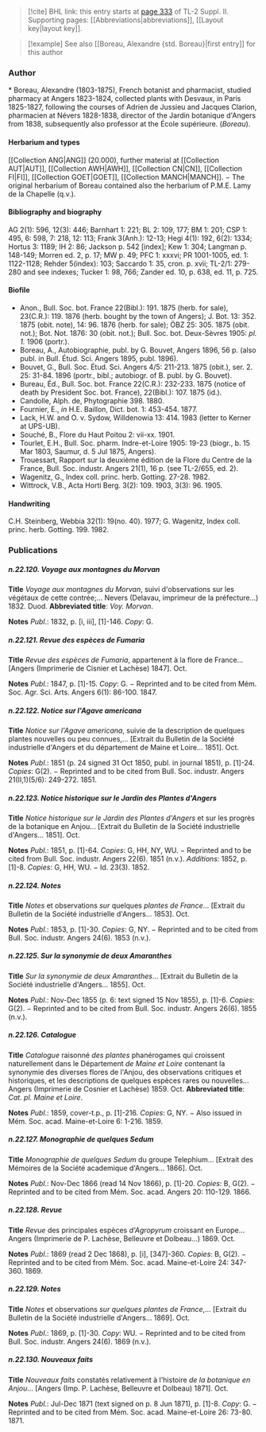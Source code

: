 > [!cite] BHL link: this entry starts at [page 333](https://www.biodiversitylibrary.org/item/103859#page/343/mode/1up) of TL-2 Suppl. II.
> Supporting pages: [[Abbreviations|abbreviations]], [[Layout key|layout key]].

> [!example] See also [[Boreau, Alexandre {std. Boreau}|first entry]] for this author

### Author

\* Boreau, Alexandre (1803-1875), French botanist and pharmacist, studied pharmacy at Angers 1823-1824, collected plants with Desvaux, in Paris 1825-1827, following the courses of Adrien de Jussieu and Jacques Clarion, pharmacien at Névers 1828-1838, director of the Jardin botanique d'Angers from 1838, subsequently also professor at the École supérieure. (*Boreau*).

#### Herbarium and types

[[Collection ANG|ANG]] (20.000), further material at [[Collection AUT|AUT]], [[Collection AWH|AWH]], [[Collection CN|CN]], [[Collection FI|FI]], [[Collection GOET|GOET]], [[Collection MANCH|MANCH]]. − The original herbarium of Boreau contained also the herbarium of P.M.E. Lamy de la Chapelle (q.v.).

#### Bibliography and biography

AG 2(1): 596, 12(3): 446; Barnhart 1: 221; BL 2: 109, 177; BM 1: 201; CSP 1: 495, 6: 598, 7: 218, 12: 113; Frank 3(Anh.): 12-13; Hegi 4(1): 192, 6(2): 1334; Hortus 3: 1189; IH 2: 86; Jackson p. 542 \[index\]; Kew 1: 304; Langman p. 148-149; Morren ed. 2, p. 17; MW p. 49; PFC 1: xxxvi; PR 1001-1005, ed. 1: 1122-1128; Rehder 5(index): 103; Saccardo 1: 35, cron. p. xvii; TL-2/1: 279-280 and see indexes; Tucker 1: 98, 766; Zander ed. 10, p. 638, ed. 11, p. 725.

#### Biofile

- Anon., Bull. Soc. bot. France 22(Bibl.): 191. 1875 (herb. for sale), 23(C.R.): 119. 1876 (herb. bought by the town of Angers); J. Bot. 13: 352. 1875 (obit. note), 14: 96. 1876 (herb. for sale); ÖBZ 25: 305. 1875 (obit. not.); Bot. Not. 1876: 30 (obit. not.); Bull. Soc. bot. Deux-Sèvres 1905: *pl. 1.* 1906 (portr.).
- Boreau, A., Autobiographie, publ. by G. Bouvet, Angers 1896, 56 p. (also publ. in Bull. Étud. Sci. Angers 1895, publ. 1896).
- Bouvet, G., Bull. Soc. Étud. Sci. Angers 4/5: 211-213. 1875 (obit.), ser. 2. 25: 31-84. 1896 (portr., bibl.; autobiogr. of B. publ. by G. Bouvet).
- Bureau, Éd., Bull. Soc. bot. France 22(C.R.): 232-233. 1875 (notice of death by President Soc. bot. France), 22(Bibl.): 107. 1875 (id.).
- Candolle, Alph. de, Phytographie 398. 1880.
- Fournier, E., *in* H.E. Baillon, Dict. bot. 1: 453-454. 1877.
- Lack, H.W. and O. v. Sydow, Willdenowia 13: 414. 1983 (letter to Kerner at UPS-UB).
- Souché, B., Flore du Haut Poitou 2: vii-xx. 1901.
- Tourlet, E.H., Bull. Soc. pharm. Indre-et-Loire 1905: 19-23 (biogr., b. 15 Mar 1803, Saumur, d. 5 Jul 1875, Angers).
- Trouessart, Rapport sur la deuxième édition de la Flore du Centre de la France, Bull. Soc. industr. Angers 21(1), 16 p. (see TL-2/655, ed. 2).
- Wagenitz, G., Index coll. princ. herb. Gotting. 27-28. 1982.
- Wittrock, V.B., Acta Horti Berg. 3(2): 109. 1903, 3(3): 96. 1905.

#### Handwriting

C.H. Steinberg, Webbia 32(1): 19(no. 40). 1977; G. Wagenitz, Index coll. princ. herb. Gotting. 199. 1982.

### Publications

##### n.22.120. Voyage aux montagnes du Morvan

**Title**
*Voyage aux montagnes du Morvan*, suivi d'observations sur les végétaux de cette contrée;... Nevers (Delavau, imprimeur de la préfecture...) 1832. Duod.
**Abbreviated title**: *Voy. Morvan*.

**Notes**
*Publ*.: 1832, p. \[i, iii\], \[1\]-146. *Copy*: G.

##### n.22.121. Revue des espèces de Fumaria

**Title**
*Revue des espèces de Fumaria*, appartenent à la flore de France... \[Angers (Imprimerie de Cisnier et Lachèse) 1847\]. Oct.

**Notes**
*Publ*.: 1847, p. \[1\]-15. *Copy*: G. − Reprinted and to be cited from Mém. Soc. Agr. Sci. Arts. Angers 6(1): 86-100. 1847.

##### n.22.122. Notice sur l'Agave americana

**Title**
*Notice sur l'Agave americana*, suivie de la description de quelques plantes nouvelles ou peu connues,... \[Extrait du Bulletin de la Société industrielle d'Angers et du département de Maine et Loire... 1851\]. Oct.

**Notes**
*Publ*.: 1851 (p. 24 signed 31 Oct 1850, publ. in journal 1851), p. \[1\]-24. *Copies*: G(2). − Reprinted and to be cited from Bull. Soc. industr. Angers 21(II,1)(5/6): 249-272. 1851.

##### n.22.123. Notice historique sur le Jardin des Plantes d'Angers

**Title**
*Notice historique sur le Jardin des Plantes d'Angers* et sur les progrès de la botanique en Anjou... \[Extrait du Bulletin de la Société industrielle d'Angers... 1851\]. Oct.

**Notes**
*Publ*.: 1851, p. \[1\]-64. *Copies*: G, HH, NY, WU. − Reprinted and to be cited from Bull. Soc. industr. Angers 22(6). 1851 (n.v.).
*Additions*: 1852, p. \[1\]-8. *Copies*: G, HH, WU. − Id. 23(3). 1852.

##### n.22.124. Notes

**Title**
*Notes* et observations *sur* quelques *plantes de France*... \[Extrait du Bulletin de la Société industrielle d'Angers... 1853\]. Oct.

**Notes**
*Publ*.: 1853, p. \[1\]-30. *Copies*: G, NY. − Reprinted and to be cited from Bull. Soc. industr. Angers 24(6). 1853 (n.v.).

##### n.22.125. Sur la synonymie de deux Amaranthes

**Title**
*Sur la synonymie de deux Amaranthes*... \[Extrait du Bulletin de la Société industrielle d'Angers... 1855\]. Oct.

**Notes**
*Publ*.: Nov-Dec 1855 (p. 6: text signed 15 Nov 1855), p. \[1\]-6. *Copies*: G(2). − Reprinted and to be cited from Bull. Soc. industr. Angers 26(6). 1855 (n.v.).

##### n.22.126. Catalogue

**Title**
*Catalogue* raisonné *des plantes* phanérogames qui croissent naturellement dans le Département *de Maine et Loire* contenant la synonymie des diverses flores de l'Anjou, des observations critiques et historiques, et les descriptions de quelques espèces rares ou nouvelles... Angers (Imprimerie de Cosnier et Lachèse) 1859. Oct.
**Abbreviated title**: *Cat. pl. Maine et Loire*.

**Notes**
*Publ*.: 1859, cover-t.p., p. \[1\]-216. *Copies*: G, NY. − Also issued in Mém. Soc. acad. Maine-et-Loire 6: 1-216. 1859.

##### n.22.127. Monographie de quelques Sedum

**Title**
*Monographie de quelques Sedum* du groupe Telephium... \[Extrait des Mémoires de la Société academique d'Angers... 1866\]. Oct.

**Notes**
*Publ*.: Nov-Dec 1866 (read 14 Nov 1866), p. \[1\]-20. *Copies*: B, G(2). − Reprinted and to be cited from Mém. Soc. acad. Angers 20: 110-129. 1866.

##### n.22.128. Revue

**Title**
*Revue* des principales espèces *d'Agropyrum* croissant en Europe... Angers (Imprimerie de P. Lachèse, Belleuvre et Dolbeau...) 1869. Oct.

**Notes**
*Publ*.: 1869 (read 2 Dec 1868), p. \[i\], \[347\]-360. *Copies*: B, G(2). − Reprinted and to be cited from Mém. Soc. acad. Maine-et-Loire 24: 347-360. 1869.

##### n.22.129. Notes

**Title**
*Notes* et observations *sur quelques plantes de France*,... \[Extrait du Bulletin de la Société industrielle d'Angers... 1869\]. Oct.

**Notes**
*Publ*.: 1869, p. \[1\]-30. *Copy*: WU. − Reprinted and to be cited from Bull. Soc. industr. Angers 24(6). 1869 (n.v.).

##### n.22.130. Nouveaux faits

**Title**
*Nouveaux faits* constatés relativement à l'histoire *de la botanique en Anjou*... \[Angers (Imp. P. Lachèse, Belleuvre et Dolbeau) 1871\]. Oct.

**Notes**
*Publ*.: Jul-Dec 1871 (text signed on p. 8 Jun 1871), p. \[1\]-8. *Copy*: G. − Reprinted and to be cited from Mém. Soc. acad. Maine-et-Loire 26: 73-80. 1871.

